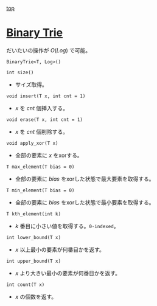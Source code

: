 [top](../README.md)

# [Binary Trie](./bintr.hpp)
だいたいの操作が $O(Log)$ で可能。

`BinaryTrie<T, Log>()`

`int size()`
- サイズ取得。

`void insert(T x, int cnt = 1)`
- $x$ を $cnt$ 個挿入する。

`void erase(T x, int cnt = 1)`
- $x$ を $cnt$ 個削除する。

`void apply_xor(T x)`
- 全部の要素に $x$ をxorする。

`T max_element(T bias = 0)`
- 全部の要素に $bias$ をxorした状態で最大要素を取得する。

`T min_element(T bias = 0)`
- 全部の要素に $bias$ をxorした状態で最小要素を取得する。

`T kth_element(int k)`
- $k$ 番目に小さい値を取得する。`0-indexed`。

`int lower_bound(T x)`
- $x$ 以上最小の要素が何番目かを返す。

`int upper_bound(T x)`
- $x$ より大きい最小の要素が何番目かを返す。

`int count(T x)`
- $x$ の個数を返す。